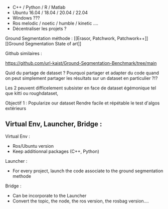 

- C++ / Python / R / Matlab
- Ubuntu 16.04 / 18.04 / 20.04 / 22.04
- Windows ???
- Ros melodic / noetic / humble / kinetic ....
- Décentraliser les projets ?



Ground Segmentation méthode : 
[[Erasor, Patchwork, Patchwork++]]
[[Ground Segmentation State of art]]



Github similaires :

https://github.com/url-kaist/Ground-Segmentation-Benchmark/tree/main


Quid du partage de dataset ?
Pourquoi partager et adapter du code quand on peut simplement partager les résultats sur un dataset en particulier ?!?

Les 2 peuvent difficelement subsister en face de dataset égémonique tel que kitti ou roughdataset,



Objectif 1 : 
Popularize our dataset
Rendre facile et répétable le test d'algos extérieurs

## Virtual Env, Launcher, Bridge :

Virtual Env :
- Ros/Ubuntu version
- Keep additionnal packages (C++, Python)

Launcher :
- For every project, launch the code associate to the ground segmentation methode

Bridge :
- Can be incorporate to the Launcher
- Convert the topic, the node, the ros version, the rosbag version....






